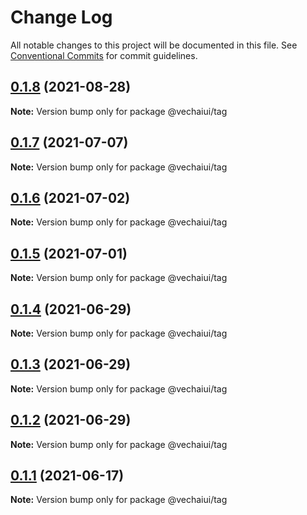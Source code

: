 # Change Log

All notable changes to this project will be documented in this file.
See [Conventional Commits](https://conventionalcommits.org) for commit guidelines.

## [0.1.8](https://github.com/vechai/vechaiui/compare/@vechaiui/tag@0.1.7...@vechaiui/tag@0.1.8) (2021-08-28)

**Note:** Version bump only for package @vechaiui/tag





## [0.1.7](https://github.com/vechai/vechaiui/compare/@vechaiui/tag@0.1.6...@vechaiui/tag@0.1.7) (2021-07-07)

**Note:** Version bump only for package @vechaiui/tag





## [0.1.6](https://github.com/vechai/vechaiui/compare/@vechaiui/tag@0.1.5...@vechaiui/tag@0.1.6) (2021-07-02)

**Note:** Version bump only for package @vechaiui/tag





## [0.1.5](https://github.com/vechai/vechaiui/compare/@vechaiui/tag@0.1.4...@vechaiui/tag@0.1.5) (2021-07-01)

**Note:** Version bump only for package @vechaiui/tag





## [0.1.4](https://github.com/vechai/vechaiui/compare/@vechaiui/tag@0.1.3...@vechaiui/tag@0.1.4) (2021-06-29)

**Note:** Version bump only for package @vechaiui/tag





## [0.1.3](https://github.com/vechai/vechaiui/compare/@vechaiui/tag@0.1.2...@vechaiui/tag@0.1.3) (2021-06-29)

**Note:** Version bump only for package @vechaiui/tag





## [0.1.2](https://github.com/vechai/vechaiui/compare/@vechaiui/tag@0.1.1...@vechaiui/tag@0.1.2) (2021-06-29)

**Note:** Version bump only for package @vechaiui/tag





## [0.1.1](https://github.com/vechai/vechaiui/compare/@vechaiui/tag@0.1.0...@vechaiui/tag@0.1.1) (2021-06-17)

**Note:** Version bump only for package @vechaiui/tag
